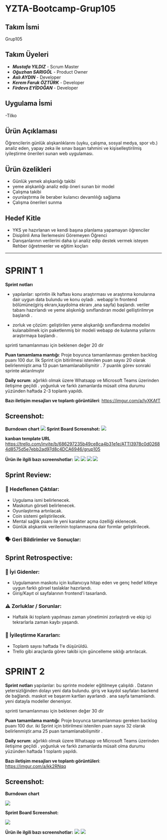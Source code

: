 # YZTA-Bootcamp-Grup105


## Takım İsmi
Grup105


## Takım Üyeleri
- ***Mustafa YILDIZ*** - Scrum Master
- ***Oğuzhan SARIGÖL*** - Product Owner
- ***Aslı AYDIN*** - Developer
- ***Kerem Faruk ÖZTÜRK*** - Developer
- ***Firdevs EYİDOĞAN*** - Developer


## Uygulama İsmi
-Tilko

## Ürün Açıklaması
Öğrencilerin günlük alışkanlıklarını (uyku, çalışma, sosyal medya, spor vb.) analiz eden, yapay zeka ile sınav başarı tahmini ve kişiselleştirilmiş iyileştirme önerileri sunan web uygulaması.


## Ürün özelikleri 
- Günlük yemek alışkanlığı takibi 
- yeme alışkanlığı analiz edip öneri sunan bir model
- Çalışma takibi
- oyunlaştırma ile beraber  kulanıcı devamlılığı sağlama
- Çalışma önerileri sunma

## Hedef Kitle 
- YKS ye hazırlanan ve  kendi başına planlama yapamayan öğrenciler
- Disiplinli Ama İlerlemesini Göremeyen Öğrenci
- Danışanlarının verilerini daha iyi analiz edip destek vermek isteyen Rehber öğretmenler ve eğitim koçları


---
# **SPRINT 1**

**Sprint notları**
- yapılanlar:
 sprintin ilk haftası konu araştırması ve araştırma konularına dair  uygun data bulundu ve konu oyladı .
 webapp'in  frontend  bölümüne(giriş ekranı,kaydolma ekranı ,ana sayfa) başlandı.
 veriler tabanı hazırlandı ve  yeme alışkınlığı sınıflandıran model gelliştirilmrye başlandı  .

 - zorluk ve çözüm:
 geliştirilen yeme alışkanlığı sınıflandırma modelini kulanabilmek için paketlenmiş bir modeli  webapp de kulanma yollarını araştırmaya başlandı .
 

 
 sprinti tamamlanması için beklenen değer 20 dir
 
**Puan tamamlama mantığı**: Proje boyunca tamamlanması gereken backlog puanı 100 dur. İlk Sprint için bitirilmesi istenilen puan sayısı 20 olarak belirlenmiştir.ama 13 puan tamamlanabilişmitir . 7 puanlık görev sonraki sprinte aktarılmıştır


**Daily scrum**: ağırlıklı olmak üzere  Whatsapp ve  Microsoft Teams üzerinden iletişime geçildi . yoğunluk ve farklı zamanlarda müsait olma durumu yüzünden haftada 2-3 toplantı yapıldı.

**Bazı iletişim mesajları ve toplantı görüntüleri**: https://imgur.com/a/IyXKAfT

## Screenshot:

**Burndown chart**
![](resimler/burdown.jpg)
**Sprint Board Screenshot:**
![](resimler/kanban.jpg)


**kanban template URL**
https://trello.com/invite/b/686297235b49ce8ca4b31e1e/ATTI3978c0d02684d8575d5e7ebb2ad97d8c4DCA6946/grup105

**Ürün ile ilgili bazı screenshotlar:**
![](resimler/r1.jpg)
![](resimler/r3.jpg)
![](resimler/r2.jpg)
![](resimler/kod.jpg)

## Sprint Review:
### 🎯 Hedeflenen Çıktılar:
- Uygulama ismi belirlenecek.
- Maskotun görseli belirlenecek.
- Oyunlaştırma artırılacak.
- Coin sistemi geliştirilecek.
- Mental sağlık puanı ile yeni karakter açma özelliği eklenecek.
- Günlük alışkanlık verilerinin toplanmasına dair formlar geliştirilecek.

### 🗣 Geri Bildirimler ve Sonuçlar:



## Sprint Retrospective:
### 💬 İyi Gidenler:
- Uygulamanın maskotu için kullanıcıya hitap eden ve genç hedef kitleye uygun farklı görsel taslaklar hazırlandı.
- Giriş/Kayıt ol sayfalarının frontend'i tasarlandı.

### ⚠️ Zorluklar / Sorunlar:
- Haftalık iki toplantı yapılması zaman yönetimini zorlaştırdı ve ekip içi tekrarlarla zaman kaybı yaşandı.

### 🔄 İyileştirme Kararları:
- Toplantı  sayısı haftada 1'e düşürüldü.
- Trello gibi araçlarda görev takibi için güncelleme sıklığı artırılacak.




# **SPRINT 2**
**Sprint notları**
yapılanlar:
bu sprinte modeler eğitilmeye çalışıldı . Datanın yetersizliğinden dolayı yeni data bulundu.
giriş ve kaydol sayfaları backend de bağlandı.
maskot  ve başarım kartları ayarlandı .
ana sayfa  tamamlandı.
yeni datayla modeller deneniyor.


 sprinti tamamlanması için beklenen değer 30 dir


**Puan tamamlama mantığı**: Proje boyunca tamamlanması gereken backlog puanı 100 dur. iki Sprint için bitirilmesi istenilen puan sayısı 32 olarak belirlenmiştir.ama 25 puan tamamlanabilişmitir .

**Daily scrum**: ağırlıklı olmak üzere  Whatsapp ve  Microsoft Teams üzerinden iletişime geçildi . yoğunluk ve farklı zamanlarda müsait olma durumu yüzünden haftada 1 toplantı yapıldı. 

 **Bazı iletişim mesajları ve toplantı görüntüleri**: https://imgur.com/a/kk2RNqq


 ## Screenshot:
 
 **Burndown chart**

 ![](resimler/burdown2.jpg)
 

**Sprint Board Screenshot:**

 ![](resimler/2sprint.jpg)


 **Ürün ile ilgili bazı screenshotlar:**
  ![](mascot_images/mascot1.png)
 ![](resimler/gırıs.jpg)

  
